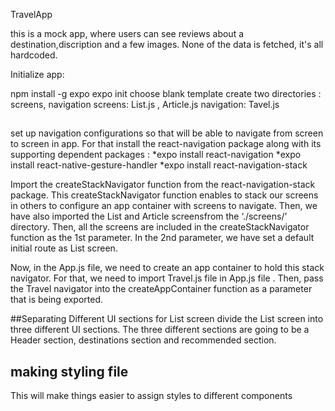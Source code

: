 TravelApp

this is a mock app, where users can see reviews about a destination,discription and a few images.
None of the data is fetched, it's all hardcoded.

Initialize app:

npm install -g expo
expo init <project name>
choose blank template
create two directories : screens, navigation 
screens: List.js , Article.js
navigation: Tavel.js 
##
set up navigation configurations so that  will be able to navigate from screen to screen in  app. 
For that install the react-navigation package along with its supporting dependent packages :
    *expo install react-navigation
    *expo install react-native-gesture-handler
    *expo install react-navigation-stack

Import the createStackNavigator function from the react-navigation-stack package. This createStackNavigator function enables to stack our screens in
others to configure an app container with screens to navigate. Then, we have also imported the List and Article screensfrom the ‘./screens/’ directory. 
Then, all the screens are included in the createStackNavigator function as the 1st parameter. In the 2nd parameter,
we have set a default initial route as List screen.

Now, in the App.js file, we need to create an app container to hold this stack navigator. For that, we need to import  Travel.js file in App.js file .
Then, pass the Travel navigator into the createAppContainer function as a parameter that is being exported.


##Separating Different UI sections for List screen
divide the List screen into three different UI sections. The three different sections are going to be a Header section, destinations section and 
recommended section.


## making styling file
This will make things easier to assign styles to different components